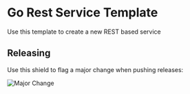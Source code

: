 # Go Rest Service Template

Use this template to create a new REST based service

## Releasing

Use this shield to flag a major change when pushing releases:

![Major Change](https://img.shields.io/badge/Change_Level-Major_Change-dodgerblue)
